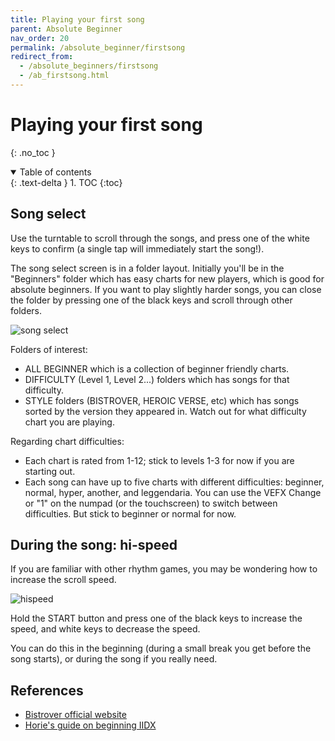 ```yaml
---
title: Playing your first song
parent: Absolute Beginner
nav_order: 20
permalink: /absolute_beginner/firstsong
redirect_from:
  - /absolute_beginners/firstsong
  - /ab_firstsong.html
---
```


# Playing your first song
{: .no_toc }

<details open markdown="block">
  <summary>
    Table of contents
  </summary>
  {: .text-delta }
1. TOC
{:toc}
</details>

## Song select

Use the turntable to scroll through the songs, and press one of the white keys to confirm (a single tap will immediately start the song!). 

The song select screen is in a folder layout. Initially you'll be in the "Beginners" folder which has easy charts for new players, which is good for absolute beginners. If you want to play slightly harder songs, you can close the folder by pressing one of the black keys and scroll through other folders.

![song select](/assets/img/song_select.jpg)

Folders of interest:

* ALL BEGINNER which is a collection of beginner friendly charts.
* DIFFICULTY (Level 1, Level 2...) folders which has songs for that difficulty.
* STYLE folders (BISTROVER, HEROIC VERSE, etc) which has songs sorted by the version they appeared in. Watch out for what difficulty chart you are playing.

Regarding chart difficulties:

* Each chart is rated from 1-12; stick to levels 1-3 for now if you are starting out.
* Each song can have up to five charts with different difficulties: beginner, normal, hyper, another, and leggendaria. You can use the VEFX Change or "1" on the numpad (or the touchscreen) to switch between difficulties. But stick to beginner or normal for now.

## During the song: hi-speed

If you are familiar with other rhythm games, you may be wondering how to increase the scroll speed.

![hispeed](/assets/img/game_hispeed.jpg)

Hold the START button and press one of the black keys to increase the speed, and white keys to decrease the speed.

You can do this in the beginning (during a small break you get before the song starts), or during the song if you really need.

## References

* [Bistrover official website](https://p.eagate.573.jp/game/2dx/28/howto/epass/ea_pass.html)
* [Horie's guide on beginning IIDX](https://www.reddit.com/r/bemani/comments/6owq00/iidx_guidance_6th_dan_1_beginning/)
